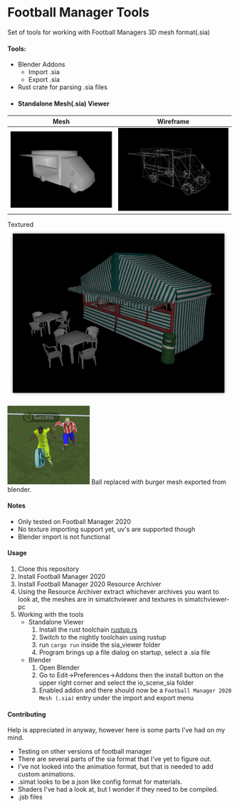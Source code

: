 # Football Manager Tools

Set of tools for working with Football Managers 3D mesh format(.sia)


#### Tools:
- Blender Addons
	- Import .sia
	- Export .sia
- Rust crate for parsing .sia files
- #### Standalone Mesh(.sia) Viewer

Mesh             |  Wireframe
:-------------------------:|:-------------------------:
<img src="images/viewer_01.png" width="500" >|  <img src="images/viewer_02.png" width="500">

Textured
<img src="images/viewer_03.png" width="500" >

<img src="images/burger_ball.png" /> Ball replaced with burger mesh exported from blender.

#### Notes
- Only tested on Football Manager 2020
- No texture importing support yet, uv's are supported though
- Blender import is not functional

#### Usage
1. Clone this repository
2. Install Football Manager 2020
3. Install Football Manager 2020 Resource Archiver
4. Using the Resource Archiver extract whichever archives you want to look at, the meshes are in simatchviewer and textures in simatchviewer-pc
5. Working with the tools
	- Standalone Viewer
		1. Install the rust toolchain [rustup.rs](https://rustup.rs/)
		2. Switch to the nightly toolchain using rustup
		3. run `cargo run` inside the sia_viewer folder
		4. Program brings up a file dialog on startup, select a .sia file
	- Blender
		1. Open Blender
		2. Go to Edit->Preferences->Addons then the install button on the upper right corner and select the io_scene_sia folder
		3. Enabled addon and there should now be a `Football Manager 2020 Mesh (.sia)` entry under the import and export menu


#### Contributing
Help is appreciated in anyway, however here is some parts I've had on my mind.
- Testing on other versions of football manager
- There are several parts of the sia format that I've yet to figure out.
- I've not looked into the animation format, but that is needed to add custom animations.
- .simat looks to be a json like config format for materials.
- Shaders I've had a look at, but I wonder if they need to be compiled.
- .jsb files

